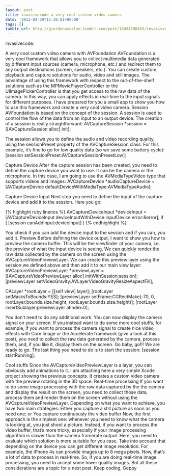 ```yaml
---
layout: post
title: invasivecode a very cool custom video camera
date: '2012-02-29T15:30:01+00:00'
tags: []
tumblr_url: http://giordanoscalzo.tumblr.com/post/18494198455/invasivecode-a-very-cool-custom-video-camera
---
```

invasivecode:

A very cool custom video camera with AVFoundation
AVFoundation is a very cool framework that allows you to collect multimedia data generated by different input sources (camera, microphone, etc.) and redirect them to any output destinations (screen, speakers, etc.).
You can create custom playback and capture solutions for audio, video and still images. The advantage of using this framework with respect to the out-of-the-shelf solutions such as the MPMoviePlayerController or the UIImagePickerController is that you get access to the raw data of the camera. In this way, you can apply effects in real-time to the input signals for different purposes.
I have prepared for you a small app to show you how to use this framework and create a very cool video camera.
Session
AVFoundation is based on the concept of the session. A session is used to control the flow of the data from an input to an output device. The creation of a session is really straightforward:
AVCaptureSession *session = [[AVCaptureSession alloc] init];

The session allows you to define the audio and video recording quality, using the sessionPreset property of the AVCaptureSession class. For this example, it’s fine to go for low quality data (so we save some battery cycle):
[session setSessionPreset:AVCaptureSessionPresetLow];

Capture Device
After the capture session has been created, you need to define the capture device you want to use. It can be the camera or the microphone. In this case, I am going to use the AVMediaTypeVideo type that supports videos and images:
AVCaptureDevice *audioCaptureDevice = [AVCaptureDevice defaultDeviceWithMediaType:AVMediaTypeAudio];

Capture Device Input
Next step you need to define the input of the capture device and add it to the session. Here you go:

{% highlight ruby linenos %}
AVCaptureDeviceInput *deviceInput = [AVCaptureDeviceInput deviceInputWithDevice:inputDevice error:&error];
if ( [session canAddInput:deviceInput] )
{% endhighlight %}

You check if you can add the device input to the session and if you can, you add it.
Preview
Before defining the device output, I want to show you how to preview the camera buffer. This will be the viewfinder of your camera, i.e. the preview of what the input device is seeing.
We can quickly render the raw data collected by the camera on the screen using the AVCaptureVideoPreviewLayer. We can create this preview layer using the session we defined above and then add it to our main view layer:
AVCaptureVideoPreviewLayer *previewLayer = [[AVCaptureVideoPreviewLayer alloc] initWithSession:session]; 
[previewLayer setVideoGravity:AVLayerVideoGravityResizeAspectFill];

CALayer *rootLayer = [[self view] layer];
[rootLayer setMasksToBounds:YES];
[previewLayer setFrame:CGRectMake(-70, 0, rootLayer.bounds.size.height, rootLayer.bounds.size.height)];
[rootLayer insertSublayer:previewLayer atIndex:0];

You don’t need to do any additional work. You can now display the camera signal on your screen.
If you instead want to do some more cool stuffs, for example, if you want to process the camera signal to create nice video effects with Core Image or the Accelerate framework (give a look at this post), you need to collect the raw data generated by the camera, process them, and, if you like it, display them on the screen.
Go baby, go!!!
We are ready to go. The last thing you need to do is to start the session:
[session startRunning];

Cool stuffs
Since the AVCaptureVideoPreviewLayer is a layer, you can obviously add animations to it. I am attaching here a very simple Xcode project showing the previous concepts. It creates a custom video camera with the preview rotating in the 3D space.
Real-time processing
If you want to do some image processing with the raw data captured by the the camera and display the result on the screen, you need to collect those data, process them and render them on the screen without using the AVCaptureVideoPreviewLayer. Depending on what you want to achieve, you have two main strategies:
Either you capture a still picture as soon as you need one; or
You capture continuously the video buffer 
Now, the first approach is the simplest one: whenever you need to know what the camera is looking at, you just shoot a picture. Instead, if you want to process the video buffer, that’s more tricky, especially if your image processing algorithm is slower than the camera framerate output. Here, you need to evaluate which solution is more suitable for you case. Take into account that depending on the device you can get different image resolution. For example, the iPhone 4s can provide images up to 8 mega pixels. Now, that’s a lot of data to process in real-time. So, if you are doing real-time image processing, you need to accept some lower quality images. But all these considerations are a topic for a next post.
Keep coding,
Geppy
